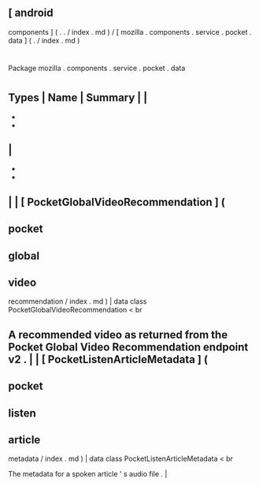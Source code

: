 [
android
-
components
]
(
.
.
/
index
.
md
)
/
[
mozilla
.
components
.
service
.
pocket
.
data
]
(
.
/
index
.
md
)
#
#
Package
mozilla
.
components
.
service
.
pocket
.
data
#
#
#
Types
|
Name
|
Summary
|
|
-
-
-
|
-
-
-
|
|
[
PocketGlobalVideoRecommendation
]
(
-
pocket
-
global
-
video
-
recommendation
/
index
.
md
)
|
data
class
PocketGlobalVideoRecommendation
<
br
>
A
recommended
video
as
returned
from
the
Pocket
Global
Video
Recommendation
endpoint
v2
.
|
|
[
PocketListenArticleMetadata
]
(
-
pocket
-
listen
-
article
-
metadata
/
index
.
md
)
|
data
class
PocketListenArticleMetadata
<
br
>
The
metadata
for
a
spoken
article
'
s
audio
file
.
|
